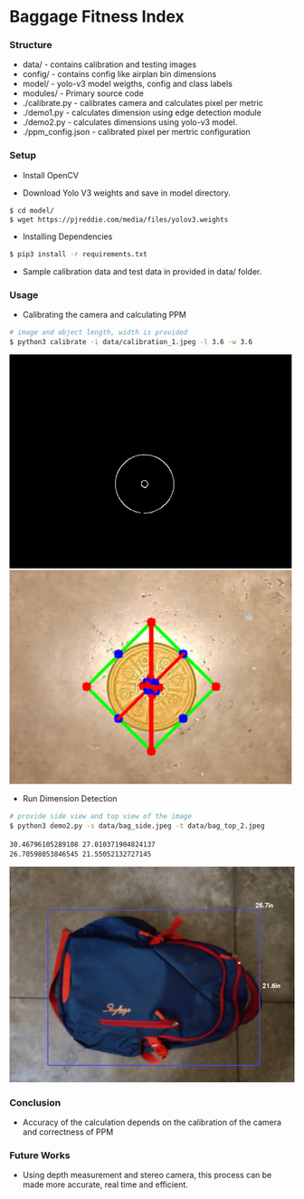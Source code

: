 # Baggage Fitness Index

### Structure

- data/ - contains calibration and testing images
- config/ - contains config like airplan bin dimensions
- model/ - yolo-v3 model weigths, config and class labels
- modules/ - Primary source code
- ./calibrate.py - calibrates camera and calculates pixel per metric
- ./demo1.py - calculates dimension using edge detection module
- ./demo2.py - calculates dimensions using yolo-v3 model.
- ./ppm_config.json - calibrated pixel per mertric configuration

### Setup

- Install OpenCV

- Download Yolo V3 weights and save in model directory.

```
$ cd model/
$ wget https://pjreddie.com/media/files/yolov3.weights
```

- Installing Dependencies

```bash
$ pip3 install -r requirements.txt
```

- Sample calibration data and test data in provided in data/ folder.

### Usage

- Calibrating the camera and calculating PPM

```bash
# image and object length, width is provided
$ python3 calibrate -i data/calibration_1.jpeg -l 3.6 -w 3.6
```

![countours](https://github.com/Parassharmaa/machine-vision-challenge/blob/master/baggage-fitness-index/outputs/Screenshot%202018-10-14%2019:42:09.png)
![calibration](https://github.com/Parassharmaa/machine-vision-challenge/blob/master/baggage-fitness-index/outputs/Screenshot%202018-10-14%2019:42:58.png)

- Run Dimension Detection

```bash
# provide side view and top view of the image
$ python3 demo2.py -s data/bag_side.jpeg -t data/bag_top_2.jpeg

30.46796105289108 27.010371904824137
26.70598053846545 21.55052132727145

```

![Top View](https://github.com/Parassharmaa/machine-vision-challenge/blob/master/baggage-fitness-index/outputs/Screenshot%202018-10-14%2019:48:00.png)

### Conclusion
- Accuracy of the calculation depends on the calibration of the camera and correctness of PPM


### Future Works

- Using depth measurement and stereo camera, this process can be made more accurate, real time and efficient.
